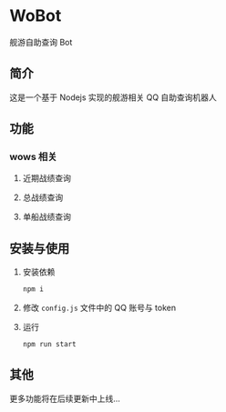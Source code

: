 # WoBot

舰游自助查询 Bot

## 简介

这是一个基于 Nodejs 实现的舰游相关 QQ 自助查询机器人

## 功能

### wows 相关

1. 近期战绩查询

2. 总战绩查询

3. 单船战绩查询

## 安装与使用

1. 安装依赖

   ```bash
   npm i
   ```

2. 修改 `config.js` 文件中的 QQ 账号与 token

3. 运行

   ```bash
   npm run start
   ```

## 其他

更多功能将在后续更新中上线...
